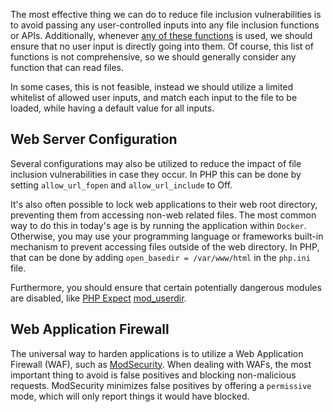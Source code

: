 The most effective thing we can do to reduce file inclusion vulnerabilities is to avoid passing any user-controlled inputs into any file inclusion functions or APIs. Additionally, whenever [any of these functions](obsidian://open?vault=security-notes&file=Offensive%20Security%2FWeb%20Application%20Security%2FServer-side%20Vulnerabilities%2FFile%20Inclusion%20Vulnerabilities%2FRead%20vs%20Execute) is used, we should ensure that no user input is directly going into them. Of course, this list of functions is not comprehensive, so we should generally consider any function that can read files.

In some cases, this is not feasible, instead we should utilize a limited whitelist of allowed user inputs, and match each input to the file to be loaded, while having a default value for all inputs.
## Web Server Configuration
Several configurations may also be utilized to reduce the impact of file inclusion vulnerabilities in case they occur. In PHP this can be done by setting `allow_url_fopen` and `allow_url_include` to Off.

It's also often possible to lock web applications to their web root directory, preventing them from accessing non-web related files. The most common way to do this in today's age is by running the application within `Docker`. Otherwise, you may use your programming language or frameworks built-in mechanism to prevent accessing files outside of the web directory. In PHP, that can be done by adding `open_basedir = /var/www/html` in the `php.ini` file.

Furthermore, you should ensure that certain potentially dangerous modules are disabled, like [PHP Expect](https://www.php.net/manual/en/wrappers.expect.php) [mod_userdir](https://httpd.apache.org/docs/2.4/mod/mod_userdir.html).
## Web Application Firewall
The universal way to harden applications is to utilize a Web Application Firewall (WAF), such as [ModSecurity](https://github.com/owasp-modsecurity/ModSecurity). When dealing with WAFs, the most important thing to avoid is false positives and blocking non-malicious requests. ModSecurity minimizes false positives by offering a `permissive` mode, which will only report things it would have blocked.